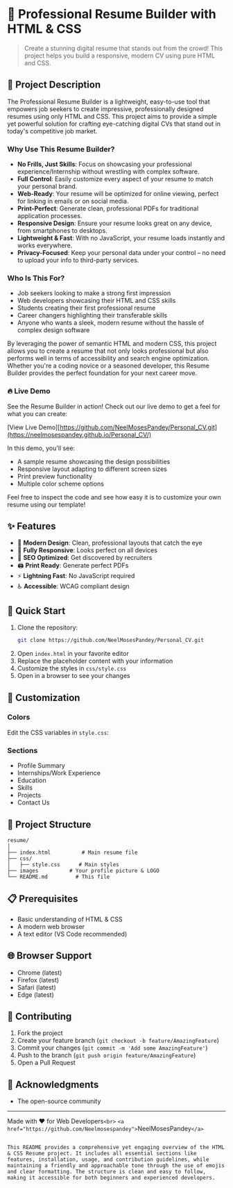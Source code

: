 # 📄 Professional Resume Builder with HTML & CSS

> Create a stunning digital resume that stands out from the crowd! This project helps you build a responsive, modern CV using pure HTML and CSS.

## 🚀 Project Description

The Professional Resume Builder is a lightweight, easy-to-use tool that empowers job seekers to create impressive, professionally designed resumes using only HTML and CSS. This project aims to provide a simple yet powerful solution for crafting eye-catching digital CVs that stand out in today's competitive job market.

### Why Use This Resume Builder?

- **No Frills, Just Skills**: Focus on showcasing your professional experience/Internship without wrestling with complex software.
- **Full Control**: Easily customize every aspect of your resume to match your personal brand.
- **Web-Ready**: Your resume will be optimized for online viewing, perfect for linking in emails or on social media.
- **Print-Perfect**: Generate clean, professional PDFs for traditional application processes.
- **Responsive Design**: Ensure your resume looks great on any device, from smartphones to desktops.
- **Lightweight & Fast**: With no JavaScript, your resume loads instantly and works everywhere.
- **Privacy-Focused**: Keep your personal data under your control – no need to upload your info to third-party services.

### Who Is This For?

- Job seekers looking to make a strong first impression
- Web developers showcasing their HTML and CSS skills
- Students creating their first professional resume
- Career changers highlighting their transferable skills
- Anyone who wants a sleek, modern resume without the hassle of complex design software

By leveraging the power of semantic HTML and modern CSS, this project allows you to create a resume that not only looks professional but also performs well in terms of accessibility and search engine optimization. Whether you're a coding novice or a seasoned developer, this Resume Builder provides the perfect foundation for your next career move.

### 🔥 Live Demo

See the Resume Builder in action! Check out our live demo to get a feel for what you can create:

[View Live Demo][https://github.com/NeelMosesPandey/Personal_CV.git](https://neelmosespandey.github.io/Personal_CV/)

In this demo, you'll see:
- A sample resume showcasing the design possibilities
- Responsive layout adapting to different screen sizes
- Print preview functionality
- Multiple color scheme options

Feel free to inspect the code and see how easy it is to customize your own resume using our template!

## ✨ Features

- 🎨 **Modern Design**: Clean, professional layouts that catch the eye
- 📱 **Fully Responsive**: Looks perfect on all devices
- 🎯 **SEO Optimized**: Get discovered by recruiters
- 🖨️ **Print Ready**: Generate perfect PDFs
- ⚡ **Lightning Fast**: No JavaScript required
- ♿ **Accessible**: WCAG compliant design

## 🚀 Quick Start

1. Clone the repository:
   ```bash
   git clone https://github.com/NeelMosesPandey/Personal_CV.git

1. Open `index.html` in your favorite editor
2. Replace the placeholder content with your information
3. Customize the styles in `css/style.css`
4. Open in a browser to see your changes


## 🎨 Customization

### Colors

Edit the CSS variables in `style.css`:


### Sections

- Profile Summary
- Internships/Work Experience
- Education
- Skills
- Projects
- Contact Us 


## 📁 Project Structure

```plaintext
resume/
│
├── index.html          # Main resume file
├── css/
│   ├── style.css      # Main styles
├── images          # Your profile picture & LOGO
└── README.md         # This file
```

## 📋 Prerequisites

- Basic understanding of HTML & CSS
- A modern web browser
- A text editor (VS Code recommended)


## 🌐 Browser Support

- Chrome (latest)
- Firefox (latest)
- Safari (latest)
- Edge (latest)


## 🤝 Contributing

1. Fork the project
2. Create your feature branch (`git checkout -b feature/AmazingFeature`)
3. Commit your changes (`git commit -m 'Add some AmazingFeature'`)
4. Push to the branch (`git push origin feature/AmazingFeature`)
5. Open a Pull Request


## 🙏 Acknowledgments


- The open-source community


---

Made with ❤️ for Web Developers`<br>`
`<a href="https://github.com/Neelmosespandey">`NeelMosesPandey`</a>`



```plaintext

This README provides a comprehensive yet engaging overview of the HTML & CSS Resume project. It includes all essential sections like features, installation, usage, and contribution guidelines, while maintaining a friendly and approachable tone through the use of emojis and clear formatting. The structure is clean and easy to follow, making it accessible for both beginners and experienced developers.
```

